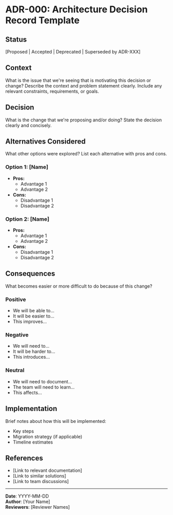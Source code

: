 # ADR-000: Architecture Decision Record Template

## Status

[Proposed | Accepted | Deprecated | Superseded by ADR-XXX]

## Context

What is the issue that we're seeing that is motivating this decision or change? Describe the context and problem statement clearly. Include any relevant constraints, requirements, or goals.

## Decision

What is the change that we're proposing and/or doing? State the decision clearly and concisely.

## Alternatives Considered

What other options were explored? List each alternative with pros and cons.

### Option 1: [Name]
- **Pros:**
  - Advantage 1
  - Advantage 2
- **Cons:**
  - Disadvantage 1
  - Disadvantage 2

### Option 2: [Name]
- **Pros:**
  - Advantage 1
  - Advantage 2
- **Cons:**
  - Disadvantage 1
  - Disadvantage 2

## Consequences

What becomes easier or more difficult to do because of this change?

### Positive
- We will be able to...
- It will be easier to...
- This improves...

### Negative
- We will need to...
- It will be harder to...
- This introduces...

### Neutral
- We will need to document...
- The team will need to learn...
- This affects...

## Implementation

Brief notes about how this will be implemented:
- Key steps
- Migration strategy (if applicable)
- Timeline estimates

## References

- [Link to relevant documentation]
- [Link to similar solutions]
- [Link to team discussions]

---

**Date**: YYYY-MM-DD  
**Author**: [Your Name]  
**Reviewers**: [Reviewer Names]